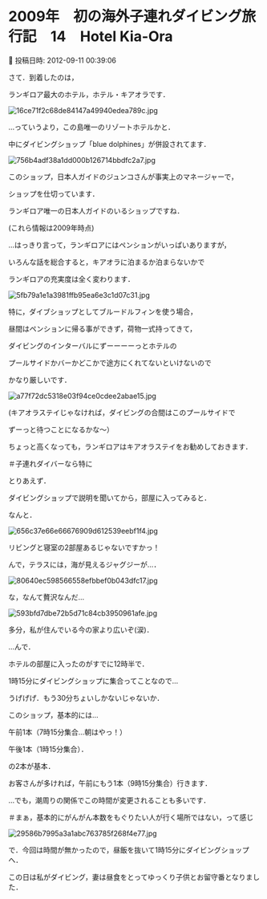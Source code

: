 # 2009年　初の海外子連れダイビング旅行記　14　Hotel Kia-Ora

📅 投稿日時: 2012-09-11 00:39:06

さて．到着したのは，


ランギロア最大のホテル，ホテル・キアオラです．




![16ce71f2c68de84147a49940edea789c.jpg](images/16ce71f2c68de84147a49940edea789c.jpg)







…っていうより，この島唯一のリゾートホテルかと．


中にダイビングショップ「blue dolphines」が併設されてます．




![756b4adf38a1dd000b126714bbdfc2a7.jpg](images/756b4adf38a1dd000b126714bbdfc2a7.jpg)




このショップ，日本人ガイドのジュンコさんが事実上のマネージャーで，


ショップを仕切っています．


ランギロア唯一の日本人ガイドのいるショップですね．


(これら情報は2009年時点)





…はっきり言って，ランギロアにはペンションがいっぱいありますが，


いろんな話を総合すると，キアオラに泊まるか泊まらないかで


ランギロアの充実度は全く変わります．




![5fb79a1e1a3981ffb95ea6e3c1d07c31.jpg](images/5fb79a1e1a3981ffb95ea6e3c1d07c31.jpg)




特に，ダイブショップとしてブルードルフィンを使う場合，


昼間はペンションに帰る事ができず，荷物一式持ってきて，


ダイビングのインターバルにずーーーーっとホテルの


プールサイドかバーかどこかで途方にくれてないといけないので


かなり厳しいです．




![a77f72dc5318e03f94ce0cdee2abae15.jpg](images/a77f72dc5318e03f94ce0cdee2abae15.jpg)




(キアオラステイじゃなければ，ダイビングの合間はこのプールサイドで


ずーっと待つことになるかな～）


ちょっと高くなっても，ランギロアはキアオラステイをお勧めしておきます．


＃子連れダイバーなら特に





とりあえず．


ダイビングショップで説明を聞いてから，部屋に入ってみると．


なんと．




![656c37e66e66676909d612539eebf1f4.jpg](images/656c37e66e66676909d612539eebf1f4.jpg)




リビングと寝室の2部屋あるじゃないですかっ！


んで，テラスには，海が見えるジャグジーが…．




![80640ec598566558efbbef0b043dfc17.jpg](images/80640ec598566558efbbef0b043dfc17.jpg)




な，なんて贅沢なんだ…




![593bfd7dbe72b5d71c84cb3950961afe.jpg](images/593bfd7dbe72b5d71c84cb3950961afe.jpg)




多分，私が住んでいる今の家より広いぞ(涙)．





…んで．


ホテルの部屋に入ったのがすでに12時半で．


1時15分にダイビングショップに集合ってことなので…


うげげげ．もう30分ちょいしかないじゃないか．





このショップ，基本的には…


午前1本（7時15分集合…朝はやっ！）


午後1本（1時15分集合）．


の2本が基本．


お客さんが多ければ，午前にもう1本（9時15分集合）行きます．


…でも，潮周りの関係でこの時間が変更されることも多いです．


＃まぁ，基本的にがんがん本数をもぐりたい人が行く場所ではない，って感じ




![29586b7995a3a1abc763785f268f4e77.jpg](images/29586b7995a3a1abc763785f268f4e77.jpg)




で．今回は時間が無かったので，昼飯を抜いて1時15分にダイビングショップへ．


この日は私がダイビング，妻は昼食をとってゆっくり子供とお留守番となりました．
